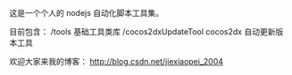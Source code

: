 这是一个个人的 nodejs 自动化脚本工具集。

目前包含：
/tools 基础工具类库
/cocos2dxUpdateTool cocos2dx 自动更新版本工具  


欢迎大家来我的博客：
http://blog.csdn.net/jiexiaopei_2004